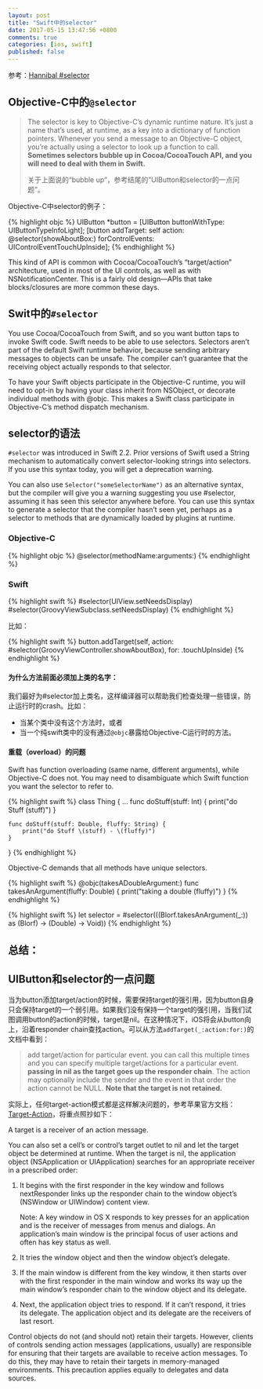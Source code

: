 ```yaml
---
layout: post
title: "Swift中的selector"
date: 2017-05-15 13:47:56 +0800
comments: true
categories: [ios, swift]
published: false
---
```



<!-- more -->
参考：[Hannibal #selector](https://www.bignerdranch.com/blog/hannibal-selector/)

## Objective-C中的`@selector`

> The selector is key to Objective-C’s dynamic runtime nature. It’s just a name that’s used, at runtime, as a key into a dictionary of function pointers. Whenever you send a message to an Objective-C object, you’re actually using a selector to look up a function to call. **Sometimes selectors bubble up in Cocoa/CocoaTouch API, and you will need to deal with them in Swift.**
> 
> 关于上面说的“bubble up”，参考结尾的”UIButton和selector的一点问题”。

Objective-C中selector的例子：

{% highlight objc %}
UIButton *button = [UIButton buttonWithType: UIButtonTypeInfoLight];
[button addTarget: self
                action: @selector(showAboutBox:)
                forControlEvents: UIControlEventTouchUpInside];
{% endhighlight %}

This kind of API is common with Cocoa/CocoaTouch’s “target/action” architecture, used in most of the UI controls, as well as with NSNotificationCenter. This is a fairly old design—APIs that take blocks/closures are more common these days.


## Swit中的`#selector`

You use Cocoa/CocoaTouch from Swift, and so you want button taps to invoke Swift code. Swift needs to be able to use selectors. Selectors aren’t part of the default Swift runtime behavior, because sending arbitrary messages to objects can be unsafe. The compiler can’t guarantee that the receiving object actually responds to that selector.

To have your Swift objects participate in the Objective-C runtime, you will need to opt-in by having your class inherit from NSObject, or decorate individual methods with @objc. This makes a Swift class participate in Objective-C’s method dispatch mechanism. 

## selector的语法

`#selector` was introduced in Swift 2.2. Prior versions of Swift used a String mechanism to automatically convert selector-looking strings into selectors. If you use this syntax today, you will get a deprecation warning.

You can also use `Selector("someSelectorName")` as an alternative syntax, but the compiler will give you a warning suggesting you use #selector, assuming it has seen this selector anywhere before. You can use this syntax to generate a selector that the compiler hasn’t seen yet, perhaps as a selector to methods that are dynamically loaded by plugins at runtime.

### Objective-C

{% highlight objc %}
@selector(methodName:arguments:)
{% endhighlight %}

### Swift

{% highlight swift %}
#selector(UIView.setNeedsDisplay)
#selector(GroovyViewSubclass.setNeedsDisplay)
{% endhighlight %}

比如：

{% highlight swift %}
button.addTarget(self,
                action: #selector(GroovyViewController.showAboutBox),
                for: .touchUpInside)
{% endhighlight %}

#### 为什么方法前面必须加上类的名字：

我们最好为#selector加上类名，这样编译器可以帮助我们检查处理一些错误，防止运行时的crash。比如：

* 当某个类中没有这个方法时，或者
* 当一个纯swift类中的没有通过`@objc`暴露给Objective-C运行时的方法。

#### 重载（overload）的问题

Swift has function overloading (same name, different arguments), while Objective-C does not. You may need to disambiguate which Swift function you want the selector to refer to.

{% highlight swift %}
class Thing {
    ...
    func doStuff(stuff: Int) {
        print("do Stuff \(stuff)")
    }

    func doStuff(stuff: Double, fluffy: String) {
        print("do Stuff \(stuff) - \(fluffy)")
    }
}
{% endhighlight %}

Objective-C demands that all methods have unique selectors.

{% highlight swift %}
@objc(takesADoubleArgument:)
func takesAnArgument(fluffy: Double) {
    print("taking a double \(fluffy)")
}
{% endhighlight %}

{% highlight swift %}
let selector = #selector(((Blorf.takesAnArgument(_:)) as (Blorf) -> (Double) -> Void))
{% endhighlight %}

## 总结：



## UIButton和selector的一点问题

当为button添加target/action的时候，需要保持target的强引用，因为button自身只会保持target的一个弱引用。如果我们没有保持一个target的强引用，当我们试图调用button的action的时候，target是nil。在这种情况下，iOS将会从button向上，沿着responder chain查找action。可以从方法`addTarget(_:action:for:)`的文档中看到：

> add target/action for particular event. you can call this multiple times and you can specify multiple target/actions for a particular event.
> **passing in nil as the target goes up the responder chain**. The action may optionally include the sender and the event in that order
> the action cannot be NULL. **Note that the target is not retained.**

实际上，任何target-action模式都是这样解决问题的，参考苹果官方文档：[Target-Action](https://developer.apple.com/library/content/documentation/General/Conceptual/CocoaEncyclopedia/Target-Action/Target-Action.html#//apple_ref/doc/uid/TP40010810-CH12-SW31)，将重点照抄如下：

A target is a receiver of an action message. 

You can also set a cell’s or control’s target outlet to nil and let the target object be determined at runtime. When the target is nil, the application object (NSApplication or UIApplication) searches for an appropriate receiver in a prescribed order:

1. It begins with the first responder in the key window and follows nextResponder links up the responder chain to the window object’s (NSWindow or UIWindow) content view.
    
    Note: A key window in OS X responds to key presses for an application and is the receiver of messages from menus and dialogs. An application’s main window is the principal focus of user actions and often has key status as well.
2. It tries the window object and then the window object’s delegate.
3. If the main window is different from the key window, it then starts over with the first responder in the main window and works its way up the main window’s responder chain to the window object and its delegate.
4. Next, the application object tries to respond. If it can’t respond, it tries its delegate. The application object and its delegate are the receivers of last resort.

Control objects do not (and should not) retain their targets. However, clients of controls sending action messages (applications, usually) are responsible for ensuring that their targets are available to receive action messages. To do this, they may have to retain their targets in memory-managed environments. This precaution applies equally to delegates and data sources.



